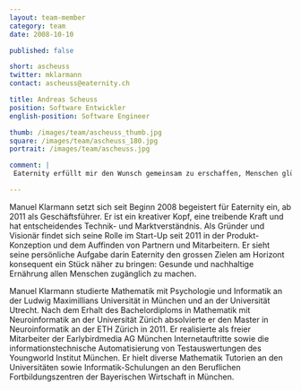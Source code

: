 ```yaml
---
layout: team-member
category: team
date: 2008-10-10

published: false

short: ascheuss
twitter: mklarmann
contact: ascheuss@eaternity.ch

title: Andreas Scheuss
position: Software Entwickler
english-position: Software Engineer

thumb: /images/team/ascheuss_thumb.jpg
square: /images/team/ascheuss_180.jpg
portrait: /images/team/ascheuss.jpg

comment: |
 Eaternity erfüllt mir den Wunsch gemeinsam zu erschaffen, Menschen glücklicher zu machen und Wegweisendes unserer Gesellschaft beizutragen. Ich freue mich Menschen zu motivieren bei uns mitzuwirken um in Zukunft mit Ihnen auf unseren Erfolg zurückschauen zu dürfen. Die Arbeit bei Eaternity erfüllt mir ein persönliches Bedürfnis - Kontrolle und Sicherheit zu haben, dass ich meine Fähigkeit dort einbringe, wo durch sie am meisten Wert entsteht. 

---
```



Manuel Klarmann setzt sich seit Beginn 2008 begeistert für Eaternity ein, ab 2011 als Geschäftsführer. Er ist ein kreativer Kopf, eine treibende Kraft und hat entscheidendes Technik- und Marktverständnis. Als Gründer und Visionär findet sich seine Rolle im Start-Up seit 2011 in der Produkt-Konzeption und dem Auffinden von Partnern und Mitarbeitern. Er sieht seine persönliche Aufgabe darin Eaternity den grossen Zielen am Horizont konsequent ein Stück näher zu bringen: Gesunde und nachhaltige Ernährung allen Menschen zugänglich zu machen.


Manuel Klarmann studierte Mathematik mit Psychologie und Informatik an der Ludwig Maximillians Universität in München und an der Universität Utrecht. Nach dem Erhalt des Bachelordiploms in Mathematik mit Neuroinformatik an der Universität Zürich absolvierte er den Master in Neuroinformatik an der ETH Zürich in 2011. Er realisierte als freier Mitarbeiter der Earlybirdmedia AG München Internetauftritte sowie die informationstechnische Automatisierung von Testauswertungen des Youngworld Institut München. Er hielt diverse Mathematik Tutorien an den Universitäten sowie Informatik-Schulungen an den Beruflichen Fortbildungszentren der Bayerischen Wirtschaft in München.

